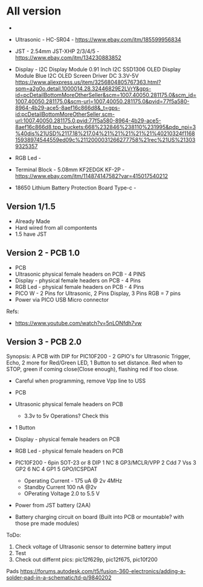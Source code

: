 # All version


- 


- Ultrasonic - HC-SR04 -  https://www.ebay.com/itm/185599956834
- JST - 2.54mm JST-XHP 2/3/4/5  - https://www.ebay.com/itm/134230883852
- Display - I2C Display Module 0.91 Inch I2C SSD1306 OLED Display Module Blue I2C OLED Screen Driver DC 3.3V-5V https://www.aliexpress.us/item/3256804805767363.html?spm=a2g0o.detail.1000014.28.32446829E2LVrY&gps-id=pcDetailBottomMoreOtherSeller&scm=1007.40050.281175.0&scm_id=1007.40050.281175.0&scm-url=1007.40050.281175.0&pvid=77f5a580-8964-4b29-ace5-8aef16c866d8&_t=gps-id:pcDetailBottomMoreOtherSeller,scm-url:1007.40050.281175.0,pvid:77f5a580-8964-4b29-ace5-8aef16c866d8,tpp_buckets:668%232846%238110%231995&pdp_npi=3%40dis%21USD%2117.18%217.04%21%21%21%21%21%40210324f116815938974544559ed09c%2112000031266277758%21rec%21US%213039325357
- RGB Led -
- Terminal Block - 5.08mm KF2EDGK KF-2P - https://www.ebay.com/itm/114874147582?var=415017540212

- 18650 Lithium Battery Protection Board Type-c - 


## Version 1/1.5
- Already Made
- Hard wired from all compontents
- 1.5 have JST


## Version 2 - PCB 1.0 
- PCB
- Ultrasonic physical female headers on PCB - 4 PINS
- Display - physical female headers on PCB - 4 Pins
- RGB Led - physical female headers on PCB - 4 Pins
- PICO W - 2 Pins for Ultrasonic, 2 Pins Display, 3 Pins RGB = 7 pins 
- Power via PICO USB Micro connector

Refs:
- https://www.youtube.com/watch?v=5nLONfdh7vw


## Version 3 - PCB 2.0
 Synopsis: A PCB with DIP for PIC10F200 - 2 GPIO's for Ultrasonic Trigger, Echo, 2 more for Red/Green LED, 1 Button to set distance. 
 Red when to STOP, green if coming close(Close enough), flashing red if too close. 

 - Careful when programming, remove Vpp line to USS 
- PCB
- Ultrasonic physical female headers on PCB
    - 3.3v to 5v Operations? Check this
- 1 Button 
- Display - physical female headers on PCB
- RGB Led - physical female headers on PCB
- PIC10F200 - 6pin SOT-23 or 8 DIP
    1 NC    8 GP3/MCLR/VPP
    2 Cdd   7 Vss
    3 GP2   6 NC
    4 GP1   5 GPO/ICSPDAT

    - Operating Current - 175 uA @ 2v 4MHz
    - Standby Current 100 nA @2v
    - OPerating Voltage 2.0 to 5.5 V
     
- Power from JST battery (2AA)
- Battery charging circuit on board (Built into PCB or mountable? with those pre made modules)

ToDo:
1. Check voltage of Ultrasonic sensor to determine battery imput 
2. Test 
3. Check out differnt pics: pic12f629p, pic12f675, pic10f200



Pads
https://forums.autodesk.com/t5/fusion-360-electronics/adding-a-solder-pad-in-a-schematic/td-p/9840202